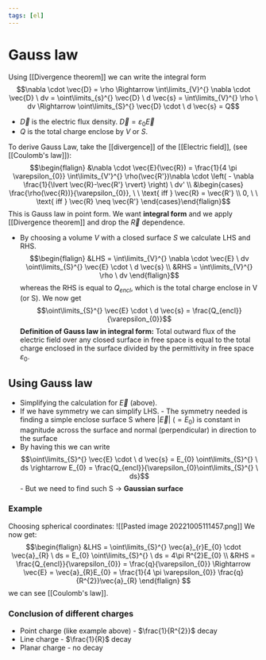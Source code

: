 ```yaml
---
tags: [el]
---
```

# Gauss law
Using [[Divergence theorem]] we can write the integral form
$$\nabla \cdot \vec{D} = \rho \Rightarrow \int\limits_{V}^{} \nabla \cdot \vec{D} \ dv = \oint\limits_{s}^{} \vec{D} \ d \vec{s} = \int\limits_{V}^{} \rho \ dv \Rightarrow \oint\limits_{S}^{} \vec{D} \cdot \ d \vec{s} = Q$$
- $\vec{D}$ is the electric flux density. $\vec{D} = \varepsilon_{0}\vec{E}$
- $Q$ is the total charge enclose by $V$ or $S$.

To derive Gauss Law, take the [[divergence]] of the [[Electric field]], (see [[Coulomb's law]]):
$$\begin{flalign}  &\nabla \cdot \vec{E}(\vec{R}) = \frac{1}{4 \pi \varepsilon_{0}} \int\limits_{V'}^{} \rho(\vec{R'})\nabla \cdot \left( - \nabla \frac{1}{\lvert \vec{R}-\vec{R'} \rvert} \right) \ dv' \\ &\begin{cases} \frac{\rho(\vec{R})}{\varepsilon_{0}}, \ \ \text{ iff } \vec{R} = \vec{R'} \\ 0, \ \ \text{ iff } \vec{R} \neq \vec{R'} \end{cases}\end{flalign}$$
This is Gauss law in point form. We want **integral form** and we apply [[Divergence theorem]] and drop the $\vec{R}$ dependence.

- By choosing a volume $V$ with a closed surface $S$ we calculate LHS and RHS.
$$\begin{flalign} &LHS = \int\limits_{V}^{} \nabla \cdot \vec{E} \ dv \oint\limits_{S}^{} \vec{E} \cdot \ d \vec{s} \\ &RHS = \int\limits_{V}^{} \rho \ dv \end{flalign}$$
whereas the RHS is equal to $Q_{encl}$, which is the total charge enclose in V (or S).
We now get $$\oint\limits_{S}^{} \vec{E} \cdot \ d \vec{s} = \frac{Q_{encl}}{\varepsilon_{0}}$$
**Definition of Gauss law in integral form:** Total outward flux of the electric field over any closed surface in free space is equal to the total charge enclosed in the surface divided by the permittivity in free space $\varepsilon_{0}$.

## Using Gauss law
- Simplifying the calculation for $\vec{E}$ (above).
- If we have symmetry we can simplify LHS.
	  - The symmetry needed is finding a simple enclose surface S where $\lvert \vec{E}  \rvert$ ($=E_{0}$) is constant in magnitude across the surface and normal (perpendicular) in direction to the surface
- By having this we can write $$\oint\limits_{S}^{} \vec{E} \cdot \ d \vec{s} = E_{0} \oint\limits_{S}^{}  \ ds \rightarrow E_{0} = \frac{Q_{encl}}{\varepsilon_{0}\oint\limits_{S}^{}  \ ds}$$
		- But we need to find such S $\rightarrow$ **Gaussian surface**

### Example
Choosing spherical coordinates:
![[Pasted image 20221005111457.png]]
We now get: $$\begin{flalign}  &LHS = \oint\limits_{S}^{} \vec{a}_{r}E_{0} \cdot \vec{a}_{R} \ ds = E_{0} \oint\limits_{S}^{}  \ ds = 4\pi R^{2}E_{0} \\ &RHS = \frac{Q_{encl}}{\varepsilon_{0}} = \frac{q}{\varepsilon_{0}} \Rightarrow \vec{E} = \vec{a}_{R}E_{0} = \frac{1}{4 \pi \varepsilon_{0}} \frac{q}{R^{2}}\vec{a}_{R} \end{flalign} $$
we can see [[Coulomb's law]].

### Conclusion of different charges
- Point charge (like example above) - $\frac{1}{R^{2}}$ decay
- Line charge - $\frac{1}{R}$ decay
- Planar charge - no decay



